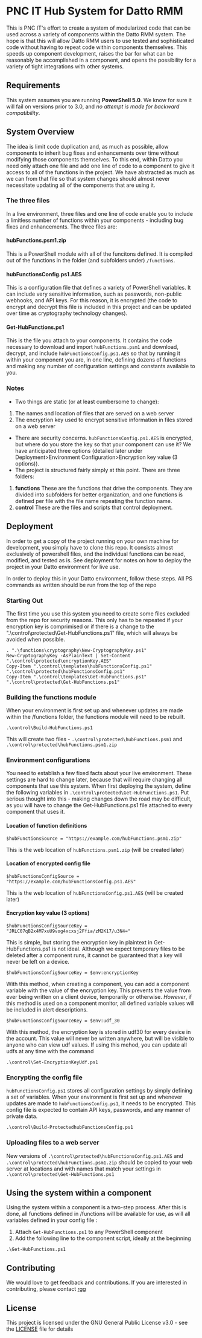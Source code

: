 # PNC IT Hub System for Datto RMM
This is PNC IT's effort to create a system of modularized code that can be used across a variety of components within the Datto RMM system. The hope is that this will allow Datto RMM users to use tested and sophisticated code without having to repeat code within components themselves. This speeds up component development, raises the bar for what can be reasonably be accomplished in a component, and opens the possibility for a variety of tight integrations with other systems.
## Requirements
This system assumes you are running **PowerShell 5.0**. We know for sure it will fail on versions prior to 3.0, and *no attempt is made for backward compatibility*.
## System Overview
The idea is limit code duplication and, as much as possible, allow components to inherit bug fixes and enhancements over time without modifying those components themselves. To this end, within Datto you need only attach one file and add one line of code to a component to give it access to all of the functions in the project. We have abstracted as much as we can from that file so that system changes should almost never necessitate updating all of the components that are using it. 
### The three files
In a live environment, three files and one line of code enable you to include a limitless number of functions within your components - including bug fixes and enhancements. The three files are:
#### hubFunctions.psm1.zip
This is a PowerShell module with all of the funcitons defined. It is compiled out of the functions in the folder (and subfolders under) `/functions`.
#### hubFunctionsConfig.ps1.AES
This is a configuration file that defines a variety of PowerShell variables. It can include very sensitive information, such as passwords, non-public webhooks, and API keys. For this reason, it is encrypted (the code to encrypt and decrypt this file is included in this project and can be updated over time as cryptography technology changes).
#### Get-HubFunctions.ps1
This is the file you attach to your components. It contains the code necessary to download and import `hubFunctions.psm1` and download, decrypt, and include `hubFunctionsConfig.ps1.AES` so that by running it within your component you are, in one line, defining dozens of functions and making any number of configuration settings and constants available to you.
### Notes
- Two things are static (or at least cumbersome to change):
1. The names and location of files that are served on a web server
2. The encryption key used to encrypt sensitive information in files stored on a web server
- There are security concerns. `hubFunctionsConfig.ps1.AES` is encrypted, but where do you store the key so that your component can use it? We have anticipated three options (detailed later under Deployment>Environment Configuration>Encryption key value (3 options)).
- The project is structured fairly simply at this point. There are three folders:
1. **functions** These are the functions that drive the components. They are divided into subfolders for better organization, and one functions is defined per file with the file name repeating the function name.
2. **control** These are the files and scripts that control deployment.
## Deployment
In order to get a copy of the project running on your own machine for development, you simply have to clone this repo. It consists almost exclusively of powershell files, and the individual functions can be read, modified, and tested as is. See deployment for notes on how to deploy the project in your Datto environment for live use.

In order to deploy this in your Datto environment, follow these steps. All PS commands as written should be run from the top of the repo
### Starting Out
The first time you use this system you need to create some files excluded from the repo for security reasons. This only has to be repeated if your encryption key is comprimised or if there is a change to the ".\control\protected\Get-HubFunctions.ps1" file, which will always be avoided when possible.
```
. ".\functions\cryptography\New-CryptographyKey.ps1"
New-CryptographyKey -AsPlainText | Set-Content ".\control\protected\encryptionKey.AES"
Copy-Item ".\control\templates\hubFunctionsConfig.ps1" ".\control\protected\hubFunctionsConfig.ps1"
Copy-Item ".\control\templates\Get-HubFunctions.ps1" ".\control\protected\Get-HubFunctions.ps1"
```
### Building the functions module
When your environment is first set up and whenever updates are made within the /functions folder, the functions module will need to be rebuilt.
```
.\control\Build-HubFunctions.ps1
```
This will create two files - `.\control\protected\hubFunctions.psm1` and `.\control\protected\hubFunctions.psm1.zip`
### Environment configurations
You need to establish a few fixed facts about your live environment. These settings are hard to change later, because that will require changing all components that use this system. When first deploying the system, define the following variables in `.\control\protected\Get-HubFunctions.ps1`. Put serious thought into this - making changes down the road may be difficult, as you will have to change the Get-HubFunctions.ps1 file attached to every component that uses it.
#### Location of function definitions
```
$hubFunctionsSource = "https://example.com/hubFunctions.psm1.zip"
```
This is the web location of `hubFunctions.psm1.zip` (will be created later)
#### Location of encrypted config file
```
$hubFunctionsConfigSource = "https://example.com/hubFunctionsConfig.ps1.AES"
```
This is the web location of `hubFunctionsConfig.ps1.AES` (will be created later)
#### Encryption key value (3 options)
```
$hubFunctionsConfigSourceKey = "JRLC07qB2x4M7xuU9vog4xcxsj2Ffia/zM2K17/u3N4="
```
This is simple, but storing the encryption key in plaintext in Get-HubFunctions.ps1 is not ideal. Although we expect temporary files to be deleted after a component runs, it cannot be guaranteed that a key will never be left on a device. 
```
$hubFunctionsConfigSourceKey = $env:encryptionKey
```
With this method, when creating a component, you can add a component variable with the value of the encryption key. This prevents the value from ever being written on a client device, temporarily or otherwise. *However*, if this method is used on a component monitor, all defined variable values will be included in alert descriptions.
```
$hubFunctionsConfigSourceKey = $env:udf_30
```
With this method, the encryption key is stored in udf30 for every device in the account. This value will never be written anywhere, but will be visible to anyone who can view udf values. If using this mehod, you can update all udfs at any time with the command
```
.\control\Set-EncryptionKeyUdf.ps1
```
### Encrypting the config file
`hubFunctionsConfig.ps1` stores all configuration settings by simply defining a set of variables. When your environment is first set up and whenever updates are made to `hubFunctionsConfig.ps1`, it needs to be encrypted. This config file is expected to contain API keys, passwords, and any manner of private data.
```
.\control\Build-ProtectedhubFunctionsConfig.ps1 
```
### Uploading files to a web server
New versions of `.\control\protected\hubFunctionsConfig.ps1.AES` and `.\control\protected\hubFunctions.psm1.zip` should be copied to your web server at locations and with names that match your settings in `.\control\protected\Get-HubFunctions.ps1`
## Using the system within a component
Using the system within a component is a two-step process. After this is done, all functions defined in /functions will be available for use, as will all variables defined in your config file :
1. Attach `Get-HubFunctions.ps1` to any PowerShell component
2. Add the following line to the component script, ideally at the beginning
```
.\Get-HubFunctions.ps1
```
## Contributing
We would love to get feedback and contributions. If you are interested in contributing, please contact [rgg](https://success.autotask.net/t5/user/viewprofilepage/user-id/35934)
## License
This project is licensed under the GNU General Public License v3.0 - see the [LICENSE](LICENSE) file for details
